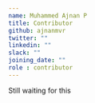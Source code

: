 ```yaml
---
name: Muhammed Ajnan P
title: Contributor
github: ajnanmvr
twitter: ""
linkedin: ""
slack: ""
joining_date: ""
role : contributor
---
```


Still waiting for this
